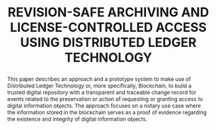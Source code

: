 ---
abstract: This paper describes an approach and a prototype system to make use of Distributed
  Ledger Technology or, more specifically, Blockchain, to build a trusted digital
  repository with a transparent and traceable change record for events related to
  the preservation or action of requesting or granting access to digital information
  objects. The approach focuses on a notary use case where the information stored
  in the blockchain serves as a proof of evidence regarding the existence and integrity
  of digital information objects.
creators:
- Schlarb, Sven
- Karl, Roman
- Vos, Victor-Jan
- Keijzer, Carlijn
- Sanchez Royo, Begoña
date: null
document_url: https://www.ideals.illinois.edu/items/128318/bitstreams/429001/data.pdf
grand_parent: iPRES
institutions: []
keywords:
- blockchain
- distributed ledger
- digital repository
- electronic archiving
landing_page_url: https://hdl.handle.net/2142/121115
language: eng
layout: publication
license: CC-BY 4.0 International
notes_url: null
parent: iPRES 2023
presentation_url: null
publication_type: paper
size: null
source_name: iPRES
title: REVISION-SAFE ARCHIVING AND LICENSE-CONTROLLED ACCESS USING DISTRIBUTED LEDGER
  TECHNOLOGY
year: 2023
---